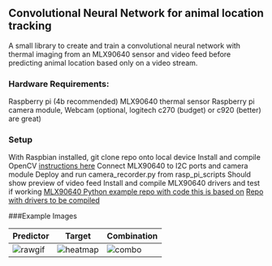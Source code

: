 ## Convolutional Neural Network for animal location tracking

A small library to create and train a convolutional neural network with  thermal imaging from an MLX90640 sensor and video feed before predicting animal location based only on a video stream.


### Hardware Requirements:

Raspberry pi (4b recommended)
MLX90640 thermal sensor
Raspberry pi camera module,
Webcam (optional, logitech c270 (budget) or c920 (better) are great)


### Setup

With Raspbian installed, git clone repo onto local device
Install and compile OpenCV [instructions here](https://www.pyimagesearch.com/2018/09/26/install-opencv-4-on-your-raspberry-pi/)
 Connect MLX90640 to I2C ports and camera module
Deploy and run camera_recorder.py from rasp_pi_scripts
Should show preview of video feed
Install and compile MLX90640 drivers and test if working
[MLX90640 Python example repo with code this is based on](https://github.com/leswright1977/mlx90640_python)
[Repo with drivers to be compiled](https://github.com/pimoroni/mlx90640-library)


###Example Images

| Predictor | Target | Combination |
| ---- | --- | --- |
| ![rawgif](images/rawvid.gif) | ![heatmap](images/heatmap.gif) | ![combo](images/combo.gif) |
